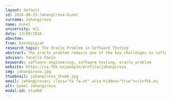```yaml
---
layout: default 
id: 2016-08-23-Jahangirova-Gunel
surname: Jahangirova
name: Gunel
university: UCL
date: 23/08/2016
aboutme: 
from: Azerbaigian
research_topic: The Oracle Problem in Software Testing
abstract: The oracle problem remains one of the key challenges in software testing, for which little automated support has been developed so far. The effectiveness of a test case in revealing software faults depends critically on the quality of the oracle. My research is focused on the automated assessment and improvement of the oracle quality. The techniques proposed combine test case generation to reveal false positives, mutation testing to reveal false negatives and identification of the program points for internal oracle placement, which has the highest fault-finding capability
advisor: Tonella Paolo
keywords: software engineering, software testing, oracle problem
website: https://se.fbk.eu/people/profile/jahangirova
img: jahangirova.jpg
thumbnail: jahangirova_thumb.jpg
email: jahangirova<i class="fa fa-at" aria-hidden="true"></i>fbk.eu
alt: Gunel Jahangirova
modal-id: stud60
---
```

